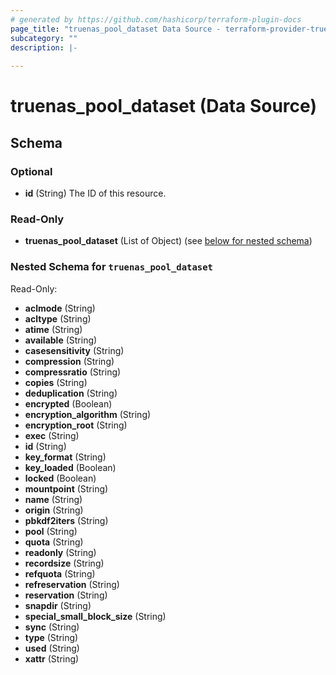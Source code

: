 ```yaml
---
# generated by https://github.com/hashicorp/terraform-plugin-docs
page_title: "truenas_pool_dataset Data Source - terraform-provider-truenas"
subcategory: ""
description: |-
  
---
```


# truenas_pool_dataset (Data Source)





<!-- schema generated by tfplugindocs -->
## Schema

### Optional

- **id** (String) The ID of this resource.

### Read-Only

- **truenas_pool_dataset** (List of Object) (see [below for nested schema](#nestedatt--truenas_pool_dataset))

<a id="nestedatt--truenas_pool_dataset"></a>
### Nested Schema for `truenas_pool_dataset`

Read-Only:

- **aclmode** (String)
- **acltype** (String)
- **atime** (String)
- **available** (String)
- **casesensitivity** (String)
- **compression** (String)
- **compressratio** (String)
- **copies** (String)
- **deduplication** (String)
- **encrypted** (Boolean)
- **encryption_algorithm** (String)
- **encryption_root** (String)
- **exec** (String)
- **id** (String)
- **key_format** (String)
- **key_loaded** (Boolean)
- **locked** (Boolean)
- **mountpoint** (String)
- **name** (String)
- **origin** (String)
- **pbkdf2iters** (String)
- **pool** (String)
- **quota** (String)
- **readonly** (String)
- **recordsize** (String)
- **refquota** (String)
- **refreservation** (String)
- **reservation** (String)
- **snapdir** (String)
- **special_small_block_size** (String)
- **sync** (String)
- **type** (String)
- **used** (String)
- **xattr** (String)


